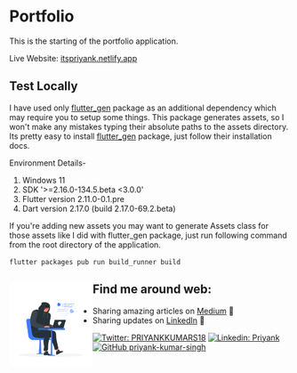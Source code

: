 # Portfolio
This is the starting of the portfolio application.

Live Website: [itspriyank.netlify.app](https://itspriyank.netlify.app)

## Test Locally
I have used only [flutter_gen](https://pub.dev/packages/flutter_gen) package as an additional dependency which may require you to setup some things. This package generates assets, so I won't make any mistakes typing their absolute paths to the assets directory. Its pretty easy to install [flutter_gen](https://pub.dev/packages/flutter_gen) package, just follow their installation docs.

Environment Details-
1. Windows 11
2. SDK '>=2.16.0-134.5.beta <3.0.0'
3. Flutter version 2.11.0-0.1.pre
4. Dart version 2.17.0 (build 2.17.0-69.2.beta)

If you're adding new assets you may want to generate Assets class for those assets like I did with flutter_gen package, just run following command from the root directory of the application.
```
flutter packages pub run build_runner build
```

## Find me around web: <img align="left" src="https://raw.githubusercontent.com/priyank-kumar-singh/priyank-kumar-singh/main/assets/hacker.png" height="150" width="150"/>

- Sharing amazing articles on <a href="https://priyank-kumar-singh.medium.com/">Medium</a> 📰
- Sharing updates on <a href="https://www.linkedin.com/in/priyank-kumar-singh-705/">LinkedIn</a> 💼

[![Twitter: PRIYANKKUMARS18](https://img.shields.io/twitter/follow/PRIYANKKUMARS18?style=social)](https://twitter.com/priyankkumars18)
[![Linkedin: Priyank](https://img.shields.io/badge/-priyank--kumar--singh-blue?style=flat-square&logo=Linkedin&logoColor=white&link=https://www.linkedin.com/in/priyank-kumar-singh-705/)](https://www.linkedin.com/in/priyank-kumar-singh-705/)
[![GitHub priyank-kumar-singh](https://img.shields.io/github/followers/priyank-kumar-singh?label=follow&style=social)](https://github.com/priyank-kumar-singh)
